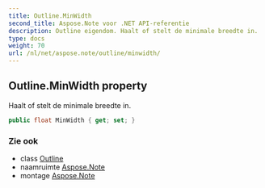 ```yaml
---
title: Outline.MinWidth
second_title: Aspose.Note voor .NET API-referentie
description: Outline eigendom. Haalt of stelt de minimale breedte in.
type: docs
weight: 70
url: /nl/net/aspose.note/outline/minwidth/
---
```

## Outline.MinWidth property

Haalt of stelt de minimale breedte in.

```csharp
public float MinWidth { get; set; }
```

### Zie ook

* class [Outline](../)
* naamruimte [Aspose.Note](../../outline/)
* montage [Aspose.Note](../../../)



